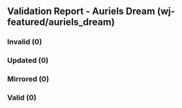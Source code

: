 ## Validation Report - Auriels Dream (wj-featured/auriels_dream)


### Invalid (0)
### Updated (0)
### Mirrored (0)
### Valid (0)
